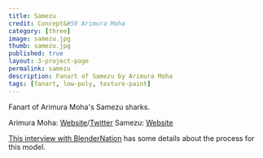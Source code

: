 ```yaml
---
title: Samezu
credit: Concept&#59 Arimura Moha
category: [three]
image: samezu.jpg
thumb: samezu.jpg
published: true
layout: 3-project-page
permalink: samezu
description: Fanart of Samezu by Arimura Moha
tags: [fanart, low-poly, texture-paint]
---
```

Fanart of Arimura Moha's Samezu sharks. 

Arimura Moha: [Website](http://www.arimuramoha.com/)/[Twitter](https://twitter.com/mohamedo62)
Samezu: [Website](http://same-z.jp/)

[This interview with BlenderNation](http://www.blendernation.com/2016/10/03/artist-interview-crista-alejandre/) has some details about the process for this model. 